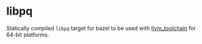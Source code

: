 # libpq

Statically compiled `libpq` target for bazel to be used with [llvm_toolchain](https://github.com/bazel-contrib/toolchains_llvm) for 64-bit platforms.
